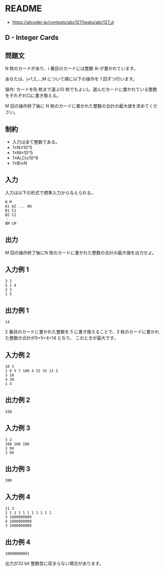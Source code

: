 # README
- <https://atcoder.jp/contests/abc127/tasks/abc127_d>
## D - Integer Cards
## 問題文
N 枚のカードがあり、i 番目のカードには整数 Ai​ が書かれています。

あなたは、j=1,2,...,M について順に以下の操作を 1 回ずつ行います。

操作: カードをBj​ 枚まで選ぶ(0 枚でもよい)。選んだカードに書かれている整数をそれぞれCj​ に書き換える。

M 回の操作終了後に N 枚のカードに書かれた整数の合計の最大値を求めてください。
## 制約
- 入力は全て整数である。
- 1≤N≤10^5
- 1≤M≤10^5
- 1≤Ai​,Ci​≤10^9
- 1≤Bi​≤N
## 入力
入力は以下の形式で標準入力から与えられる。

```
N M
A1​ A2​ ... AN
B1​ C1
B2​ C2
⋮
BM​ CM
```

## 出力
M 回の操作終了後にN 枚のカードに書かれた整数の合計の最大値を出力せよ。
## 入力例 1

```
3 2
5 1 4
2 3
1 5
```
## 出力例 1
```
14
```

2 番目のカードに書かれた整数を 5 に書き換えることで、3 枚のカードに書かれた整数の合計が5+5+4=14 となり、
このときが最大です。
## 入力例 2
```
10 3
1 8 5 7 100 4 52 33 13 5
3 10
4 30
1 4
```
## 出力例 2
```
338
```
## 入力例 3
```
3 2
100 100 100
3 99
3 99
```
## 出力例 3
```
300
```

## 入力例 4
```
11 3
1 1 1 1 1 1 1 1 1 1 1
3 1000000000
4 1000000000
3 1000000000
```

## 出力例 4
```
10000000001
```

出力が32 bit 整数型に収まらない場合があります。
